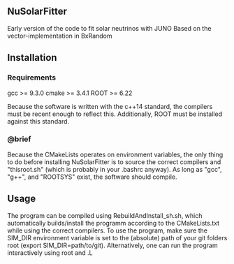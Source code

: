 ## NuSolarFitter
Early version of the code to fit solar neutrinos with JUNO
Based on the vector-implementation in BxRandom

## Installation

### Requirements
gcc >= 9.3.0
cmake >= 3.4.1
ROOT >= 6.22

Because the software is written with the c++14 standard, the compilers must be recent enough to reflect this. Additionally, ROOT must be installed against this standard.

### @brief
Because the CMakeLists operates on environment variables, the only thing to do before installing NuSolarFitter is to source the correct compilers and "thisroot.sh" (which is probably in your .bashrc anyway). As long as "gcc", "g++", and "ROOTSYS" exist, the software should compile.

## Usage
The program can be compiled using RebuildAndInstall_sh.sh, which automatically builds/install the programm according to the CMakeLists.txt while using the correct compilers. To use the program, make sure the SIM_DIR environment variable is set to the (absolute) path of your git folders root (export SIM_DIR=path/to/git).
Alternatively, one can run the program interactively using root and .L
